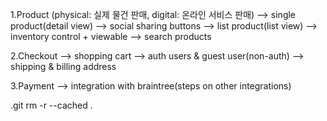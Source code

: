 1.Product (physical: 실제 물건 판매, digital: 온라인 서비스 판매)
    --> single product(detail view)
        --> social sharing buttons
    --> list product(list view)
    --> inventory control + viewable
    --> search products

2.Checkout
    --> shopping cart
    --> auth users & guest user(non-auth)
    --> shipping & billing address

3.Payment
    --> integration with braintree(steps on other integrations)
    
    
   
.git rm -r --cached .